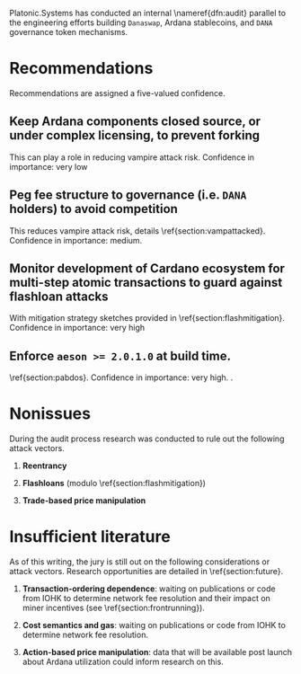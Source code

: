 Platonic.Systems has conducted an internal \nameref{dfn:audit} parallel to the engineering efforts building `Danaswap`, Ardana stablecoins, and `DANA` governance token mechanisms. 

# Recommendations

Recommendations are assigned a five-valued confidence. 

## Keep Ardana components closed source, or under complex licensing, to prevent forking

This can play a role in reducing vampire attack risk. Confidence in importance: very low

## Peg fee structure to governance (i.e. `DANA` holders) to avoid competition 

This reduces vampire attack risk, details \ref{section:vampattacked}. Confidence in importance: medium. 

## Monitor development of Cardano ecosystem for **multi-step atomic transactions** to guard against flashloan attacks

With mitigation strategy sketches provided in \ref{section:flashmitigation}. Confidence in importance: very high

## Enforce `aeson >= 2.0.1.0` at build time.

\ref{section:pabdos}. Confidence in importance: very high. [](https://github.com/ArdanaLabs/DanaSwap/issues/233). 

# Nonissues

During the audit process research was conducted to rule out the following attack vectors.

1. **Reentrancy**

2. **Flashloans** (modulo \ref{section:flashmitigation})

3. **Trade-based price manipulation**

# Insufficient literature

As of this writing, the jury is still out on the following considerations or attack vectors. Research opportunities are detailed in \ref{section:future}.

1. **Transaction-ordering dependence**: waiting on publications or code from IOHK to determine network fee resolution and their impact on miner incentives (see \ref{section:frontrunning}).

2. **Cost semantics and gas**: waiting on publications or code from IOHK to determine network fee resolution. 

3. **Action-based price manipulation**: data that will be available post launch about Ardana utilization could inform research on this. 
